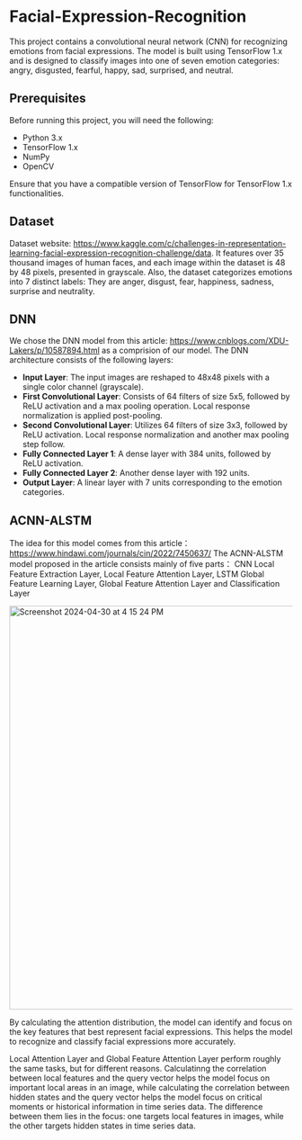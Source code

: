 # Facial-Expression-Recognition
This project contains a convolutional neural network (CNN) for recognizing emotions from facial expressions. The model is built using TensorFlow 1.x and is designed to classify images into one of seven emotion categories: angry, disgusted, fearful, happy, sad, surprised, and neutral.
## Prerequisites
Before running this project, you will need the following:

- Python 3.x
- TensorFlow 1.x
- NumPy
- OpenCV

Ensure that you have a compatible version of TensorFlow for TensorFlow 1.x functionalities.
## Dataset
Dataset website: https://www.kaggle.com/c/challenges-in-representation-learning-facial-expression-recognition-challenge/data.
It features over 35 thousand images of human faces, and each image within the dataset is 48 by 48 pixels, presented in grayscale. Also, the dataset categorizes emotions into 7 distinct labels: They are anger, disgust, fear, happiness, sadness, surprise and neutrality. 
## DNN
We chose the DNN model from this article: https://www.cnblogs.com/XDU-Lakers/p/10587894.html as a comprision of our model.
The DNN architecture consists of the following layers:

- **Input Layer**: The input images are reshaped to 48x48 pixels with a single color channel (grayscale).
- **First Convolutional Layer**: Consists of 64 filters of size 5x5, followed by ReLU activation and a max pooling operation. Local response normalization is applied post-pooling.
- **Second Convolutional Layer**: Utilizes 64 filters of size 3x3, followed by ReLU activation. Local response normalization and another max pooling step follow.
- **Fully Connected Layer 1**: A dense layer with 384 units, followed by ReLU activation.
- **Fully Connected Layer 2**: Another dense layer with 192 units.
- **Output Layer**: A linear layer with 7 units corresponding to the emotion categories.



## ACNN-ALSTM
The idea for this model comes from this article： https://www.hindawi.com/journals/cin/2022/7450637/
The ACNN-ALSTM model proposed in the article consists mainly of five parts：
CNN Local Feature Extraction Layer, Local Feature Attention Layer, LSTM Global Feature Learning Layer, Global Feature Attention Layer and Classification Layer

<img width="718" alt="Screenshot 2024-04-30 at 4 15 24 PM" src="https://github.com/Chengxin-Wu/Facial-Expression-Recognition/assets/112346517/cab365cd-ec45-4dc2-9aff-3dc702696428">


By calculating the attention distribution, the model can identify and focus on the key
features that best represent facial expressions. This helps the model to recognize and
classify facial expressions more accurately.

Local Attention Layer and Global Feature Attention Layer perform roughly the same tasks, but for different reasons. Calculatinng the correlation between local features and the query vector helps the model focus on important local areas in an image, while calculating the correlation between hidden states and the query vector helps the model focus on critical moments or historical information in time series data. The difference between them lies in the focus: one targets local features in images, while the other targets hidden states in time series data.

